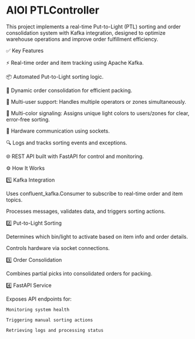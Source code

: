 # AIOI PTLController
This project implements a real-time Put-to-Light (PTL) sorting and order consolidation system with Kafka integration, designed to optimize warehouse operations and improve order fulfillment efficiency.

✅ Key Features

⚡ Real-time order and item tracking using Apache Kafka.

📦 Automated Put-to-Light sorting logic.

🔄 Dynamic order consolidation for efficient packing.

👥 Multi-user support: Handles multiple operators or zones simultaneously.

🌈 Multi-color signaling: Assigns unique light colors to users/zones for clear, error-free sorting.

🔌 Hardware communication using sockets.

🔍 Logs and tracks sorting events and exceptions.

🌐 REST API built with FastAPI for control and monitoring.


⚙️ How It Works

1️⃣ Kafka Integration

Uses confluent_kafka.Consumer to subscribe to real-time order and item topics.

Processes messages, validates data, and triggers sorting actions.

2️⃣ Put-to-Light Sorting

Determines which bin/light to activate based on item info and order details.

Controls hardware via socket connections.

3️⃣ Order Consolidation

Combines partial picks into consolidated orders for packing.

4️⃣ FastAPI Service

Exposes API endpoints for:

    Monitoring system health

    Triggering manual sorting actions

    Retrieving logs and processing status